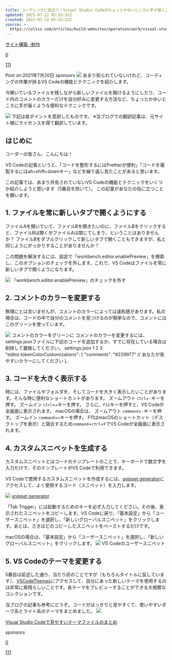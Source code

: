 ```yaml
---
title: コーディングに役立つ！Visual Studio Codeのちょっとかゆいところに手が届くような便利な機能とテクニック
updated: 2021-07-22 02:53:52Z
created: 2021-07-22 02:53:52Z
source: >-
  https://coliss.com/articles/build-websites/operation/work/visual-studio-code-hacks-by-ishakmohmed.html
---
```


[サイト構築 -制作](https://coliss.com/articles/category/build-websites/operation/work/)

[0](https://www.facebook.com/sharer.php?src=bm&u=https://coliss.com/articles/build-websites/operation/work/visual-studio-code-hacks-by-ishakmohmed.html&t=%E3%82%B3%E3%83%BC%E3%83%87%E3%82%A3%E3%83%B3%E3%82%B0%E3%81%AB%E5%BD%B9%E7%AB%8B%E3%81%A4%EF%BC%81Visual%20Studio%20Code%E3%81%AE%E3%81%A1%E3%82%87%E3%81%A3%E3%81%A8%E3%81%8B%E3%82%86%E3%81%84%E3%81%A8%E3%81%93%E3%82%8D%E3%81%AB%E6%89%8B%E3%81%8C%E5%B1%8A%E3%81%8F%E3%82%88%E3%81%86%E3%81%AA%E4%BE%BF%E5%88%A9%E3%81%AA%E6%A9%9F%E8%83%BD%E3%81%A8%E3%83%86%E3%82%AF%E3%83%8B%E3%83%83%E3%82%AF)

[111](https://getpocket.com/edit?url=https://coliss.com/articles/build-websites/operation/work/visual-studio-code-hacks-by-ishakmohmed.html)

Post on:2021年7月20日
sponsors
[![](https://coliss.com/shared/img/ad-adobe-16@2x.jpg)](https://xdtrail.com/)
あまり知られていないけれど、コーディングの作業が捗るVS Codeの機能とテクニックを紹介します。

今開いているファイルを残しながら新しいファイルを開けるようにしたり、コード内のコメントのカラーだけを自分好みに変更する方法など、ちょっとかゆいところに手が届くような便利なテクニックです。

![](https://coliss.com/wp-content/uploads-202103/2021071801.png)
下記は各ポイントを意訳したものです。
※当ブログでの翻訳記事は、元サイト様にライセンスを得て翻訳しています。

## はじめに

コーダーの皆さん、こんにちは！

VS Codeの記事というと、「コードを整形するにはPrettierが便利」「コードを複製するにはalt+shift+downキー」などを繰り返し見たことがあると思います。

この記事では、あまり共有されていないVS Codeの機能とテクニックをいくつか紹介しようと思います（5番目を除いて）。
この記事があなたの役に立つことを願います。

## 1. ファイルを常に新しいタブで開くようにする

ファイルAを開いていて、ファイルBを開きたいのに、ファイルBをクリックすると、ファイルBは開くがファイルAは閉じてしまう、ということはありませんか？
ファイルBをダブルクリックして新しいタブで開くこともできますが、私と同じようにがっかりすることがありませんか？

この問題を解決するには、設定で「workbench.editor.enablePreview」を検索し、このオプションのチェックを外します。これで、VS Codeはファイルを常に新しいタブで開くようになります。

![](https://coliss.com/wp-content/uploads-202103/2021071802-01.png)
「workbench.editor.enablePreview」のチェックを外す

## 2. コメントのカラーを変更する

無理にとは言いませんが、コメントのカラーによっては違和感があります。私の場合は、コードの中で自分のコメントを見つけるのが簡単なので、コメントにはこのグリーンを使っています。

![](https://coliss.com/wp-content/uploads-202103/2021071802-02.png)
コメントのカラーをグリーンに
コメントのカラーを変更するには、settings.jsonファイルに下記のコードを追加するか、すでに存在している場合は削除して置換してください。
settings.json
1
2
3
 "editor.tokenColorCustomizations":  {
 "comments":  "#229977"  // あなたが見やすいカラーにしてください
 },

## 3. コードを大きく表示する

時には、ファイルやフォルダを、そしてコードを大きく表示したいことがあります。そんな時に便利なショートカットがあります。
ズームアウト
`ctrl`+`-`キーを押す。
ズームイン
`ctrl`+`=`キーを押す。
さらに、`F11`キーを押すと、VS Codeが全画面に表示されます。
macOSの場合は、
ズームアウト
`command`+`-`キーを押す。
ズームイン
`command`+`=`キーを押す。
F11はmacOSのショートカット（デスクトップを表示）と競合するため`command`+`ctrl`+`F`でVS Codeが全画面に表示されます。

## 4. カスタムスニペットを生成する

カスタムスニペットとはコードのテンプレートのことで、キーボードで数文字を入力だけで、そのテンプレートがVS Codeで利用できます。

VS Codeで使用するカスタムスニペットを作成するには、[snippet generator](https://snippet-generator.app/)にアクセスして、よく使用するコード（スニペット）を入力します。

![](https://coliss.com/wp-content/uploads-202103/2021071802-04.png)
[snippet generator](https://snippet-generator.app/)

「Tab Trigger」には起動するためのキーを必ず入力してください。その後、表示されたスニペットをコピーします。VS Codeに戻り、「基本設定」から「ユーザースニペット」を選択し、「新しいグローバルスニペット」をクリックします。あとは、さきほどのコピーしたスニペットをペーストするだけです。

macOSの場合は、「基本設定」から「ユーザースニペット」を選択し、「新しいグローバルスニペット」をクリックします。
![](https://coliss.com/wp-content/uploads-202103/2021071802-03.png)
VS Codeのユーザースニペット

## 5. VS Codeのテーマを変更する

5番目は前述した通り、当たり前のことですが（もちろんタイトルに反しています）、[VSCodeThemes](https://vscodethemes.com/)にアクセスして、自分にあった新しいテーマを使用するのは非常に素晴らしいことです。各テーマをプレビューすることができる大規模なコレクションです。

当ブログの記事も参考にどうぞ。コードがはっきりと見やすくて、使いやすいダーク系とライト系のテーマをまとめました。
![](https://coliss.com/wp-content/uploads-202103/2021071802-05.png)

[Visual Studio Codeで見やすいテーマファイルのまとめ](https://coliss.com/articles/build-websites/operation/work/best-of-visual-studio-code-themes.html)

sponsors

[0](https://www.facebook.com/sharer.php?src=bm&u=https://coliss.com/articles/build-websites/operation/work/visual-studio-code-hacks-by-ishakmohmed.html&t=%E3%82%B3%E3%83%BC%E3%83%87%E3%82%A3%E3%83%B3%E3%82%B0%E3%81%AB%E5%BD%B9%E7%AB%8B%E3%81%A4%EF%BC%81Visual%20Studio%20Code%E3%81%AE%E3%81%A1%E3%82%87%E3%81%A3%E3%81%A8%E3%81%8B%E3%82%86%E3%81%84%E3%81%A8%E3%81%93%E3%82%8D%E3%81%AB%E6%89%8B%E3%81%8C%E5%B1%8A%E3%81%8F%E3%82%88%E3%81%86%E3%81%AA%E4%BE%BF%E5%88%A9%E3%81%AA%E6%A9%9F%E8%83%BD%E3%81%A8%E3%83%86%E3%82%AF%E3%83%8B%E3%83%83%E3%82%AF)

[111](https://getpocket.com/edit?url=https://coliss.com/articles/build-websites/operation/work/visual-studio-code-hacks-by-ishakmohmed.html)